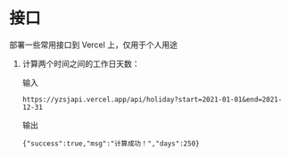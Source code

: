 # 接口

部署一些常用接口到 Vercel 上，仅用于个人用途

1. 计算两个时间之间的工作日天数：

   输入
   
   ```
   https://yzsjapi.vercel.app/api/holiday?start=2021-01-01&end=2021-12-31
   ```
   
   输出
   
   ```
   {"success":true,"msg":"计算成功！","days":250}
   ```
   
   
   
    